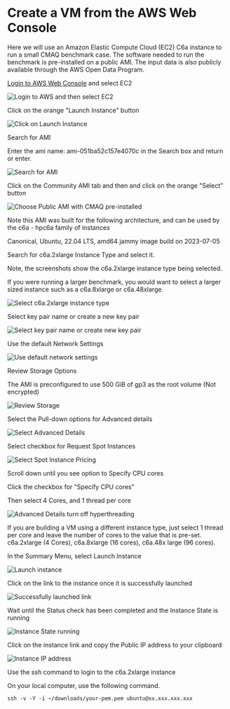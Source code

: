 # Create a VM from the AWS Web Console

Here we will use an Amazon Elastic Compute Cloud (EC2) C6a instance to run a small CMAQ benchmark case.  The software needed to run the benchmark is pre-installed on a public AMI.  The input data is also publicly available through the AWS Open Data Program. 

<a href="https://aws.amazon.com/">Login to AWS Web Console</a> and select EC2

![Login to AWS and then select EC2](aws_web_console_home_select_ec2.png)

Click on the orange "Launch Instance" button

![Click on Launch Instance](aws_web_interface_launch_instance.png)

Search for AMI

Enter the ami name: ami-051ba52c157e4070c in the Search box and return or enter.

![Search for AMI](aws_web_console_search_ami.png)

Click on the Community AMI tab and then and click on the orange "Select" button

![Choose Public AMI with CMAQ pre-installed](aws_web_interface_choose_ami.png)


Note this AMI was built for the following architecture, and can be used by the c6a - hpc6a family of instances

Canonical, Ubuntu, 22.04 LTS, amd64 jammy image build on 2023-07-05

Search for c6a.2xlarge Instance Type and select it.

Note, the screenshots show the c6a.2xlarge instance type being selected.

If you were running a larger benchmark, you would want to select a larger sized instance such as a c6a.8xlarge or c6a.48xlarge. 

![Select c6a.2xlarge instance type](aws_web_console_select_c6a.2xlarge_ec2_instance.png)

Select key pair name or create a new key pair

![Select key pair name or create new key pair](aws_web_console_select_key_pair.png)


Use the default Network Settings

![Use default network settings](aws_web_console_network_settings_information.png)

Review Storage Options

The AMI is preconfigured to use 500 GiB of gp3 as the root volume (Not encrypted)

![Review Storage](aws_web_console_storage_volume_information.png)

Select the Pull-down options for Advanced details

![Select Advanced Details](aws_advanced_details.png)

Select checkbox for Request Spot Instances

![Select Spot Instance Pricing](ec2_web_request_spot_instance.png)

Scroll down until you see option to Specify CPU cores

Click the checkbox for "Specify CPU cores"

Then select 4 Cores, and 1 thread per core

![Advanced Details turn off hyperthreading](aws_advanced_details_specify_1_thread_per_core.png)

If you are building a VM using a different instance type, just select 1 thread per core and leave the number of cores to the value that is pre-set. 
c6a.2xlarge (4 Cores), c6a.8xlarge (16 cores), c6a.48x large (96 cores).


In the Summary Menu, select Launch Instance

![Launch instance](aws_web_console_summary_launch_instance_c6a.2xlarge.png)

Click on the link to the instance once it is successfully launched

![Successfully launched link](aws_web_console_successful_launch_c6a.2xlarge.png)

Wait until the Status check has been completed and the Instance State is running

![Instance State running](Instance_State_wait_till_running.png)

Click on the instance link and copy the Public IP address to your clipboard

![Instance IP address](Instance_Public_IP_Address.png)


Use the ssh command to login to the c6a.2xlarge instance

On your local computer, use the following command.

```
ssh -v -Y -i ~/downloads/your-pem.pem ubuntu@xx.xxx.xxx.xxx
```


